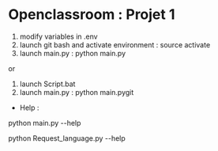 # Openclassroom : Projet 1

1) modify variables in .env
2) launch git bash and activate environment : source activate
3) launch main.py : python main.py

or 

1) launch Script.bat
2) launch main.py : python main.pygit 

- Help : 

python main.py --help

python Request_language.py --help
